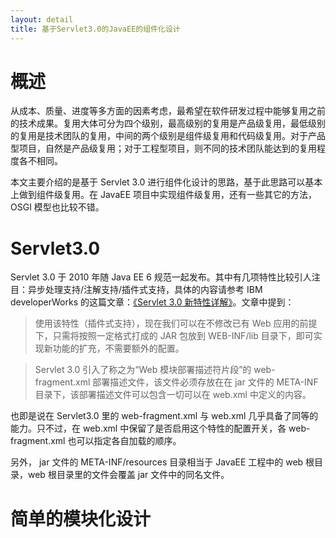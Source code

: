 ```yaml
---
layout: detail
title: 基于Servlet3.0的JavaEE的组件化设计
---
```

概述
==========
从成本、质量、进度等多方面的因素考虑，最希望在软件研发过程中能够复用之前的技术成果。复用大体可分为四个级别，最高级别的复用是产品级复用，最低级别的复用是技术团队的复用，中间的两个级别是组件级复用和代码级复用。对于产品型项目，自然是产品级复用；对于工程型项目，则不同的技术团队能达到的复用程度各不相同。

本文主要介绍的是基于 Servlet 3.0 进行组件化设计的思路，基于此思路可以基本上做到组件级复用。在 JavaEE 项目中实现组件级复用，还有一些其它的方法，OSGI 模型也比较不错。

Servlet3.0
==========
Servlet 3.0 于 2010 年随 Java EE 6 规范一起发布。其中有几项特性比较引人注目：异步处理支持/注解支持/插件式支持，具体的内容请参考 IBM developerWorks 的这篇文章：[《Servlet 3.0 新特性详解》][1]。文章中提到：

> 使用该特性（插件式支持），现在我们可以在不修改已有 Web 应用的前提下，只需将按照一定格式打成的 JAR 包放到 WEB-INF/lib 目录下，即可实现新功能的扩充，不需要额外的配置。

> Servlet 3.0 引入了称之为“Web 模块部署描述符片段”的 web-fragment.xml 部署描述文件，该文件必须存放在在 jar 文件的 META-INF 目录下，该部署描述文件可以包含一切可以在 web.xml 中定义的内容。

也即是说在 Servlet3.0 里的 web-fragment.xml 与 web.xml 几乎具备了同等的能力。只不过，在 web.xml 中保留了是否启用这个特性的配置开关，各 web-fragment.xml 也可以指定各自加载的顺序。

另外， jar 文件的 META-INF/resources 目录相当于 JavaEE 工程中的 web 根目录，web 根目录里的文件会覆盖 jar 文件中的同名文件。

简单的模块化设计
==========



[1]:http://www.ibm.com/developerworks/cn/java/j-lo-servlet30/
